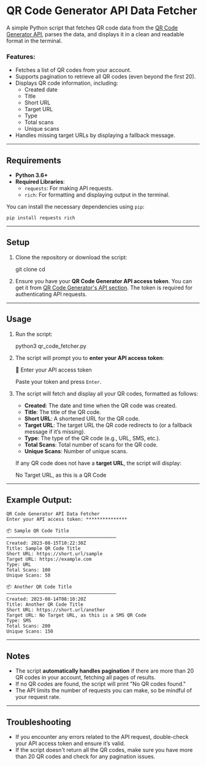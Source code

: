 # QR Code Generator API Data Fetcher

A simple Python script that fetches QR code data from the [QR Code Generator API](https://www.qr-code-generator.com/), parses the data, and displays it in a clean and readable format in the terminal.

### Features:
- Fetches a list of QR codes from your account.
- Supports pagination to retrieve all QR codes (even beyond the first 20).
- Displays QR code information, including:
  - Created date
  - Title
  - Short URL
  - Target URL
  - Type
  - Total scans
  - Unique scans
- Handles missing target URLs by displaying a fallback message.

---

## Requirements

- **Python 3.6+**
- **Required Libraries**:
  - `requests`: For making API requests.
  - `rich`: For formatting and displaying output in the terminal.

You can install the necessary dependencies using `pip`:

    pip install requests rich

---

## Setup

1. Clone the repository or download the script:

    git clone <repository-url>
    cd <repository-directory>

2. Ensure you have your **QR Code Generator API access token**. You can get it from [QR Code Generator's API section](https://www.qr-code-generator.com/). The token is required for authenticating API requests.

---

## Usage

1. Run the script:

    python3 qr_code_fetcher.py

2. The script will prompt you to **enter your API access token**:

    🔑 Enter your API access token

   Paste your token and press `Enter`.

3. The script will fetch and display all your QR codes, formatted as follows:

   - **Created**: The date and time when the QR code was created.
   - **Title**: The title of the QR code.
   - **Short URL**: A shortened URL for the QR code.
   - **Target URL**: The target URL the QR code redirects to (or a fallback message if it’s missing).
   - **Type**: The type of the QR code (e.g., URL, SMS, etc.).
   - **Total Scans**: Total number of scans for the QR code.
   - **Unique Scans**: Number of unique scans.

   If any QR code does not have a **target URL**, the script will display:

    No Target URL, as this is a <Type> QR Code

---

## Example Output:

    QR Code Generator API Data Fetcher
    Enter your API access token: ***************

    📦 Sample QR Code Title
    ────────────────────────────────────────
    Created: 2023-08-15T10:22:30Z
    Title: Sample QR Code Title
    Short URL: https://short.url/sample
    Target URL: https://example.com
    Type: URL
    Total Scans: 100
    Unique Scans: 50

    📦 Another QR Code Title
    ────────────────────────────────────────
    Created: 2023-08-14T08:10:20Z
    Title: Another QR Code Title
    Short URL: https://short.url/another
    Target URL: No Target URL, as this is a SMS QR Code
    Type: SMS
    Total Scans: 200
    Unique Scans: 150

---

## Notes

- The script **automatically handles pagination** if there are more than 20 QR codes in your account, fetching all pages of results.
- If no QR codes are found, the script will print "No QR codes found."
- The API limits the number of requests you can make, so be mindful of your request rate.

---

## Troubleshooting

- If you encounter any errors related to the API request, double-check your API access token and ensure it’s valid.
- If the script doesn't return all the QR codes, make sure you have more than 20 QR codes and check for any pagination issues.
